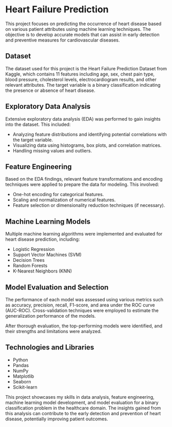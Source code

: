 # Heart Failure Prediction

This project focuses on predicting the occurrence of heart disease based on various patient attributes using machine learning techniques. The objective is to develop accurate models that can assist in early detection and preventive measures for cardiovascular diseases.

## Dataset

The dataset used for this project is the Heart Failure Prediction Dataset from Kaggle, which contains 11 features including age, sex, chest pain type, blood pressure, cholesterol levels, electrocardiogram results, and other relevant attributes. The target variable is a binary classification indicating the presence or absence of heart disease.

## Exploratory Data Analysis

Extensive exploratory data analysis (EDA) was performed to gain insights into the dataset. This included:

- Analyzing feature distributions and identifying potential correlations with the target variable.
- Visualizing data using histograms, box plots, and correlation matrices.
- Handling missing values and outliers.

## Feature Engineering

Based on the EDA findings, relevant feature transformations and encoding techniques were applied to prepare the data for modeling. This involved:

- One-hot encoding for categorical features.
- Scaling and normalization of numerical features.
- Feature selection or dimensionality reduction techniques (if necessary).

## Machine Learning Models

Multiple machine learning algorithms were implemented and evaluated for heart disease prediction, including:

- Logistic Regression
- Support Vector Machines (SVM)
- Decision Trees
- Random Forests
- K-Nearest Neighbors (KNN)

## Model Evaluation and Selection

The performance of each model was assessed using various metrics such as accuracy, precision, recall, F1-score, and area under the ROC curve (AUC-ROC). Cross-validation techniques were employed to estimate the generalization performance of the models.

After thorough evaluation, the top-performing models were identified, and their strengths and limitations were analyzed.

## Technologies and Libraries

- Python
- Pandas
- NumPy
- Matplotlib
- Seaborn
- Scikit-learn

This project showcases my skills in data analysis, feature engineering, machine learning model development, and model evaluation for a binary classification problem in the healthcare domain. The insights gained from this analysis can contribute to the early detection and prevention of heart disease, potentially improving patient outcomes.
